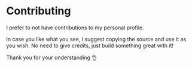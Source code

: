 # Contributing

I prefer to not have contributions to my personal profile.

In case you like what you see, I suggest copying the source and use it as you wish.
No need to give credits, just build something great with it!

Thank you for your understanding 👌
